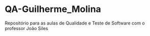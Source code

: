 # QA-Guilherme_Molina
Repositório para as aulas de Qualidade e Teste de Software com o professor João Siles
